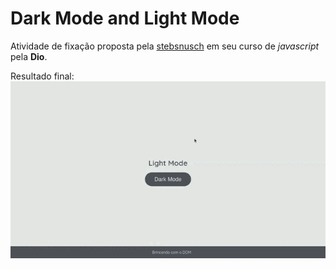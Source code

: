 # Dark Mode and Light Mode

Atividade de fixação proposta pela [stebsnusch]( https://github.com/stebsnusch/basecamp-javascript/tree/main/DOM ) em seu curso de *javascript* pela **Dio**.

 Resultado final:
![DarkModeandLightMode](./img/darkmode.gif)
